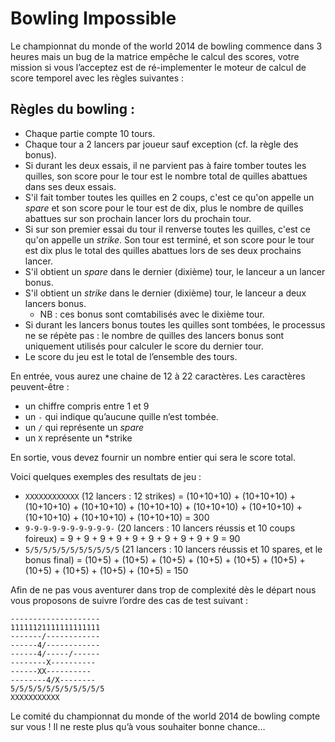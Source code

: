 Bowling Impossible
==================

Le championnat du monde of the world 2014 de bowling commence dans 3 heures mais un bug de la matrice empêche le calcul des scores, votre mission si vous l’acceptez est de ré-implementer le moteur de calcul de score temporel avec les règles suivantes :

Règles du bowling : 
-------------------

   * Chaque partie compte 10 tours.
   * Chaque tour a 2 lancers par joueur sauf exception (cf. la règle des bonus).
   * Si durant les deux essais, il ne parvient pas à faire tomber toutes les quilles, son score pour le tour est le nombre total de quilles abattues dans ses deux essais.
   * S'il fait tomber toutes les quilles en 2 coups, c'est ce qu'on appelle un *spare* et son score pour le tour est de dix, plus le nombre de quilles abattues sur son prochain lancer lors du prochain tour.
   * Si sur son premier essai du tour il renverse toutes les quilles, c'est ce qu'on appelle un *strike*. Son tour est terminé, et son score pour le tour est dix plus le total des quilles abattues lors de ses deux prochains lancer.
   * S'il obtient un *spare*  dans le dernier (dixième) tour, le lanceur a un lancer bonus.
   * S'il obtient un *strike*  dans le dernier (dixième) tour, le lanceur a deux lancers bonus.
      * NB : ces bonus sont comtabilisés avec le dixième tour.
   * Si durant les lancers bonus toutes les quilles sont tombées, le processus ne se répète pas : le nombre de quilles des lancers bonus sont uniquement utilisés pour calculer le score du dernier tour.
   * Le score du jeu est le total de l’ensemble des tours.

En entrée, vous aurez une chaine de 12 à 22 caractères. Les caractères peuvent-être :
   * un chiffre compris entre 1 et 9
   * un `-` qui indique qu’aucune quille n’est tombée.
   * un `/` qui représente un *spare*
   * un `X` représente un *strike

En sortie, vous devez fournir un nombre entier qui sera le score total.

Voici quelques exemples des resultats de jeu :
   * `XXXXXXXXXXXX` (12 lancers : 12 strikes) = (10+10+10) + (10+10+10) + (10+10+10) + (10+10+10) + (10+10+10) + (10+10+10) + (10+10+10) + (10+10+10) + (10+10+10) + (10+10+10) = 300
   * `9-9-9-9-9-9-9-9-9-9-` (20 lancers : 10 lancers réussis et 10 coups foireux) = 9 + 9 + 9 + 9 + 9 + 9 + 9 + 9 + 9 + 9 = 90
   * `5/5/5/5/5/5/5/5/5/5/5` (21 lancers : 10 lancers réussis et 10 spares, et le bonus final) = (10+5) + (10+5) + (10+5) + (10+5) + (10+5) + (10+5) + (10+5) + (10+5) + (10+5) + (10+5) = 150

Afin de ne pas vous aventurer dans trop de complexité dès le départ nous vous proposons de suivre l’ordre des cas de test suivant :

    --------------------
    11111121111111111111
    -------/------------
    ------4/------------
    ------4/-----/------
    --------X----------
    ------XX----------
    --------4/X--------
    5/5/5/5/5/5/5/5/5/5/5
    XXXXXXXXXXX

Le comité du championnat du monde of the world 2014 de bowling compte sur vous ! Il ne reste plus qu’à vous souhaiter bonne chance…
